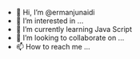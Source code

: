 - 👋 Hi, I’m @ermanjunaidi
- 👀 I’m interested in ...
- 🌱 I’m currently learning Java Script
- 💞️ I’m looking to collaborate on ...
- 📫 How to reach me ...

<!---
ermanjunaidi/ermanjunaidi is a ✨ special ✨ repository because its `README.md` (this file) appears on your GitHub profile.
You can click the Preview link to take a look at your changes.
--->
